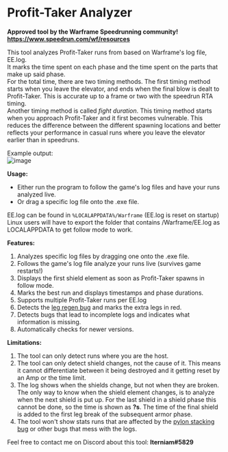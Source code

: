 # Profit-Taker Analyzer
**Approved tool by the Warframe Speedrunning community!  
 https://www.speedrun.com/wf/resources** 

This tool analyzes Profit-Taker runs from based on Warframe's log file, EE.log.  
It marks the time spent on each phase and the time spent on the parts that make up said phase.  
For the total time, there are two timing methods. The first timing method starts when you leave the elevator, and ends when the final blow is dealt to Profit-Taker. This is accurate up to a frame or two with the speedrun RTA timing.  
Another timing method is called *fight duration*. This timing method starts when you approach Profit-Taker and it first becomes vulnerable. This reduces the difference between the different spawning locations and better reflects your performance in casual runs where you leave the elevator earlier than in speedruns.

Example output:  
![image](https://user-images.githubusercontent.com/24490028/126034456-5551cfe2-1289-4ec3-bdeb-f37770bb8a3b.png)

**Usage:**  
* Either run the program to follow the game's log files and have your runs analyzed live.
* Or drag a specific log file onto the .exe file.

EE.log can be found in `%LOCALAPPDATA%/Warframe` (EE.log is reset on startup)  
Linux users will have to export the folder that contains /Warframe/EE.log as LOCALAPPDATA to get follow mode to work.

**Features:**
1. Analyzes specific log files by dragging one onto the .exe file.
2. Follows the game's log file analyze your runs live (survives game restarts!)
3. Displays the first shield element as soon as Profit-Taker spawns in follow mode.
4. Marks the best run and displays timestamps and phase durations.
5. Supports multiple Profit-Taker runs per EE.log
6. Detects the [leg regen bug](https://forums.warframe.com/topic/1228077-reliable-repro-cause-known-profit-taker-leg-regen-recovering-from-the-pylon-phase-fully-heals-its-legs-5-seconds-after-theyve-already-been-vulnerable/?tab=comments#comment-11997156) and marks the extra legs in red.
7. Detects bugs that lead to incomplete logs and indicates what information is missing.  
8. Automatically checks for newer versions.

**Limitations:**
1. The tool can only detect runs where you are the host.
2. The tool can only detect shield changes, not the cause of it. This means it cannot differentiate between it being destroyed and it getting reset by an Amp or the time limit.
3. The log shows when the shields change, but not when they are broken. The only way to know when the shield element changes, is to analyze when the next shield is put up. For the last shield in a shield phase this cannot be done, so the time is shown as **?s**. The time of the final shield is added to the first leg break of the subsequent armor phase.
4. The tool won't show stats runs that are affected by the [pylon stacking bug](https://forums.warframe.com/topic/1272496-profit-taker-pylons-landing-on-top-of-each-other-prevent-the-bounty-from-completing/) or other bugs that mess with the logs.

Feel free to contact me on Discord about this tool: **Iterniam#5829**
